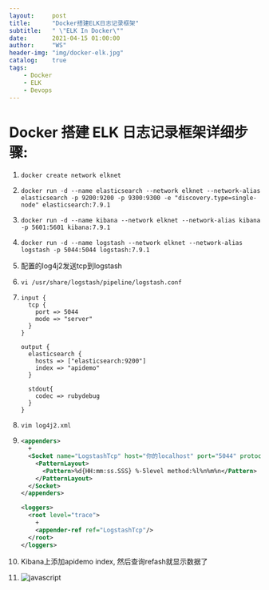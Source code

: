 ```yaml
---
layout:     post
title:      "Docker搭建ELK日志记录框架"
subtitle:   " \"ELK In Docker\""
date:       2021-04-15 01:00:00
author:     "WS"
header-img: "img/docker-elk.jpg"
catalog:    true
tags:
    - Docker
    - ELK
    - Devops
---
```




# Docker 搭建 ELK 日志记录框架详细步骤:

1. `docker create network elknet`

2. `docker run -d --name elasticsearch --network elknet --network-alias elasticsearch -p 9200:9200 -p 9300:9300 -e "discovery.type=single-node" elasticsearch:7.9.1`

3. `docker run -d --name kibana --network elknet --network-alias kibana -p 5601:5601 kibana:7.9.1`

4. `docker run -d --name logstash --network elknet --network-alias logstash -p 5044:5044 logstash:7.9.1`

5. 配置的log4j2发送tcp到logstash

6. `vi /usr/share/logstash/pipeline/logstash.conf`

7. ````text
   input {
     tcp {
       port => 5044
       mode => "server"
     }
   }
   
   output {
     elasticsearch {
       hosts => ["elasticsearch:9200"]
       index => "apidemo"
     }
   
     stdout{
       codec => rubydebug
     }
   }
   ````

8. `vim log4j2.xml`

9. ```xml
   <appenders>
     +
     <Socket name="LogstashTcp" host="你的localhost" port="5044" protocol="TCP">
       <PatternLayout>
         <Pattern>%d{HH:mm:ss.SSS} %-5level method:%l%n%m%n</Pattern>
       </PatternLayout>
     </Socket>
   </appenders>
   
   <loggers>
     <root level="trace">
       +
       <appender-ref ref="LogstashTcp"/>
     </root>
   </loggers>
   
   ```

10. Kibana上添加apidemo index, 然后查询refash就显示数据了

11. ![javascript](/img/docker-kibana.png)

